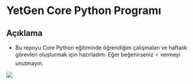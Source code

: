 # YetGen Core Python Programı

## Açıklama
- Bu repoyu Core Python eğitiminde öğrendiğim çalışmaları ve haftalık görevleri oluşturmak için hazırladım. Eğer beğenirseniz ⭐ vermeyi unutmayın.

<img src="https://yetkingencler.com/wp-content/uploads/2021/07/YetGenLogo.png">
